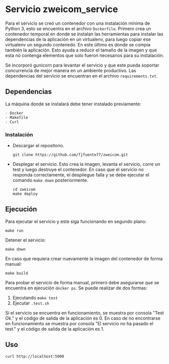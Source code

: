 # Servicio zweicom_service

Para el servicio se creó un contenedor con una instalación mínima de Python 3, esto se encuentra en el archivo `Dockerfile`. Primero crea un contenedor temporal en donde se instalan las herramientas para instalar las dependencias de la aplicación en un virtualenv, para luego copiar ese virtualenv un segundo contenedo. En este último es donde se compia también la aplicación. Esto ayuda a reducir el tamaño de la imagen y que esta no contenga elementos que solo fueron necesarios para su instalación. 

Se incorporó gunicorn para levantar el servicio y que este pueda soportar concurrencia de mejor manera en un ambiente productivo. Las dependencias del servicio se encuentran en el archivo `requirements.txt`.

## Dependencias

La máquina donde se instalará debe tener instalado previamente:

    - Docker
    - Makefile
    - Curl

### Instalación

- Descargar el repositorio.

    ```
    git clone https://github.com/fjfuente77/zweicom.git
    ```

- Desplegar el servicio. Esto crea la imagen, levanta el servicio, corre un test y luego destruye el contenedor. En caso que el servicio no responda correctamente, el despliegue falla y se debe ejecutar el comando `make down` posteriormente.

    ```
    cd zweicom
    make deploy
    ```

## Ejecución

Para ejecutar el servicio y este siga funcionando en segundo plano:

    make run

Detener el servicio:

    make down

En caso que requiera crear nuevamente la imagen del contenedor de forma manual:

    make build

Para probar el servicio de forma manual, primero debe asegurarse que se encuentra en ejecución  `docker ps`. Se puede realizar de dos formas:

1. Ejecutando `make test`
2. Ejecutar `.test.sh`

Si el servicio se encuentra en funcionamiento, se muestra por consola "Test Ok." y el código de salida de la aplicación es 0. En caso de no encontrarse en funcionamiento se muestra por consola "El servicio no ha pasado el test." y el código de salida de la aplicación es 1.


## Uso

    curl http://localhost:5000